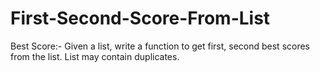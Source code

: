 # First-Second-Score-From-List
Best Score:- Given a list, write a function to get first, second best scores from the list. List may contain duplicates.
